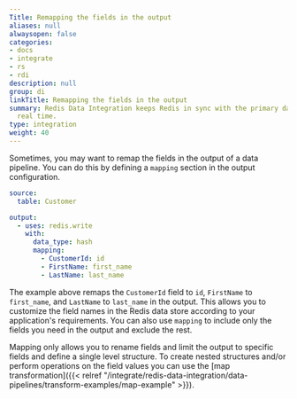 ```yaml
---
Title: Remapping the fields in the output
aliases: null
alwaysopen: false
categories:
- docs
- integrate
- rs
- rdi
description: null
group: di
linkTitle: Remapping the fields in the output
summary: Redis Data Integration keeps Redis in sync with the primary database in near
  real time.
type: integration
weight: 40
---
```


Sometimes, you may want to remap the fields in the output of a data pipeline. You can do this by defining a `mapping` section in the output configuration.

```yaml
source:
  table: Customer

output:
  - uses: redis.write
    with:
      data_type: hash
      mapping:
        - CustomerId: id
        - FirstName: first_name
        - LastName: last_name
```

The example above remaps the `CustomerId` field to `id`, `FirstName` to `first_name`, and `LastName` to `last_name` in the output. This allows you to customize the field names in the Redis data store according to your application's requirements.
You can also use `mapping` to include only the fields you need in the output and exclude the rest.

Mapping only allows you to rename fields and limit the output to specific fields and define a single level structure. To create nested structures and/or perform operations on the field values you can use the [map transformation]({{< relref "/integrate/redis-data-integration/data-pipelines/transform-examples/map-example" >}}).
